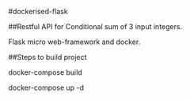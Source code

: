 #dockerised-flask

##Restful API for Conditional sum of 3 input integers.

Flask micro web-framework and docker.

##Steps to build project

docker-compose build

docker-compose up -d 